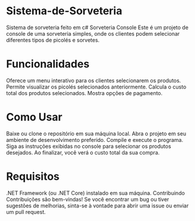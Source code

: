 # Sistema-de-Sorveteria
Sistema de sorveteria feito em c#
Sorveteria Console
Este é um projeto de console de uma sorveteria simples, onde os clientes podem selecionar diferentes tipos de picolés e sorvetes.

# Funcionalidades
Oferece um menu interativo para os clientes selecionarem os produtos.
Permite visualizar os picolés selecionados anteriormente.
Calcula o custo total dos produtos selecionados.
Mostra opções de pagamento.

# Como Usar
Baixe ou clone o repositório em sua máquina local.
Abra o projeto em seu ambiente de desenvolvimento preferido.
Compile e execute o programa.
Siga as instruções exibidas no console para selecionar os produtos desejados.
Ao finalizar, você verá o custo total da sua compra.

# Requisitos
.NET Framework (ou .NET Core) instalado em sua máquina.
Contribuindo
Contribuições são bem-vindas! Se você encontrar um bug ou tiver sugestões de melhorias, sinta-se à vontade para abrir uma issue ou enviar um pull request.
